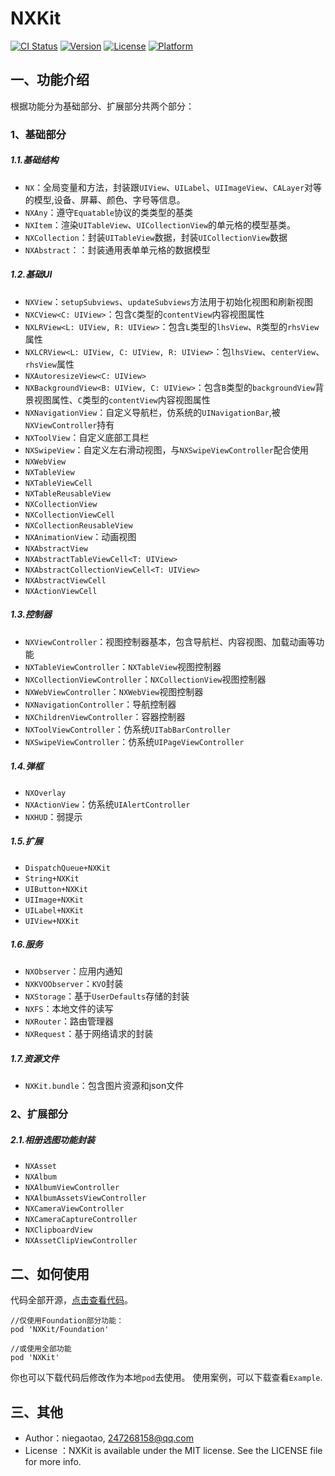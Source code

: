 # NXKit

[![CI Status](https://img.shields.io/travis/niegaotao/NXKit.svg?style=flat)](https://travis-ci.org/niegaotao/NXKit)
[![Version](https://img.shields.io/cocoapods/v/NXKit.svg?style=flat)](https://cocoapods.org/pods/NXKit)
[![License](https://img.shields.io/cocoapods/l/NXKit.svg?style=flat)](https://cocoapods.org/pods/NXKit)
[![Platform](https://img.shields.io/cocoapods/p/NXKit.svg?style=flat)](https://cocoapods.org/pods/NXKit)

## 一、功能介绍
根据功能分为基础部分、扩展部分共两个部分：

### 1、基础部分

##### 1.1.基础结构
- `NX`：全局变量和方法，封装跟`UIView`、`UILabel`、`UIImageView`、`CALayer`对等的模型,设备、屏幕、颜色、字号等信息。
- `NXAny`：遵守`Equatable`协议的类类型的基类
- `NXItem`：渲染`UITableView`、`UICollectionView`的单元格的模型基类。
- `NXCollection`：封装`UITableView`数据，封装`UICollectionView`数据
- `NXAbstract`：：封装通用表单单元格的数据模型

##### 1.2.基础UI
- `NXView`：`setupSubviews`、`updateSubviews`方法用于初始化视图和刷新视图
- `NXCView<C: UIView>`：包含`C`类型的`contentView`内容视图属性
- `NXLRView<L: UIView, R: UIView>`：包含`L`类型的`lhsView`、`R`类型的`rhsView`属性
- `NXLCRView<L: UIView, C: UIView, R: UIView>`：包`lhsView`、`centerView`、`rhsView`属性
- `NXAutoresizeView<C: UIView>`
- `NXBackgroundView<B: UIView, C: UIView>`：包含`B`类型的`backgroundView`背景视图属性、`C`类型的`contentView`内容视图属性
- `NXNavigationView`：自定义导航栏，仿系统的`UINavigationBar`,被`NXViewController`持有
- `NXToolView`：自定义底部工具栏
- `NXSwipeView`：自定义左右滑动视图，与`NXSwipeViewController`配合使用
- `NXWebView`
- `NXTableView`
- `NXTableViewCell`
- `NXTableReusableView`
- `NXCollectionView`
- `NXCollectionViewCell`
- `NXCollectionReusableView`
- `NXAnimationView`：动画视图
- `NXAbstractView`
- `NXAbstractTableViewCell<T: UIView>`
- `NXAbstractCollectionViewCell<T: UIView>`
- `NXAbstractViewCell`
- `NXActionViewCell`

##### 1.3.控制器
- `NXViewController`：视图控制器基本，包含导航栏、内容视图、加载动画等功能
- `NXTableViewController`：`NXTableView`视图控制器
- `NXCollectionViewController`：`NXCollectionView`视图控制器
- `NXWebViewController`：`NXWebView`视图控制器
- `NXNavigationController`：导航控制器
- `NXChildrenViewController`：容器控制器
- `NXToolViewController`：仿系统`UITabBarController`
- `NXSwipeViewController`：仿系统`UIPageViewController`

##### 1.4.弹框
- `NXOverlay`
- `NXActionView`：仿系统`UIAlertController`
- `NXHUD`：弱提示

##### 1.5.扩展
- `DispatchQueue+NXKit`
- `String+NXKit`
- `UIButton+NXKit`
- `UIImage+NXKit`
- `UILabel+NXKit`
- `UIView+NXKit`

##### 1.6.服务
- `NXObserver`：应用内通知
- `NXKVOObserver`：`KVO`封装
- `NXStorage`：基于`UserDefaults`存储的封装
- `NXFS`：本地文件的读写
- `NXRouter`：路由管理器
- `NXRequest`：基于网络请求的封装

##### 1.7.资源文件
- `NXKit.bundle`：包含图片资源和json文件

### 2、扩展部分

##### 2.1.相册选图功能封装
- `NXAsset`
- `NXAlbum`
- `NXAlbumViewController`
- `NXAlbumAssetsViewController`
- `NXCameraViewController`
- `NXCameraCaptureController`
- `NXClipboardView`
- `NXAssetClipViewController`

## 二、如何使用
代码全部开源，[点击查看代码](https://github.com/niegaotao/NXKit.git)。
```
//仅使用Foundation部分功能：
pod 'NXKit/Foundation'

//或使用全部功能
pod 'NXKit'
```
你也可以下载代码后修改作为本地`pod`去使用。
使用案例，可以下载查看`Example`.

## 三、其他
- Author：niegaotao, 247268158@qq.com
- License ：NXKit is available under the MIT license. See the LICENSE file for more info.
